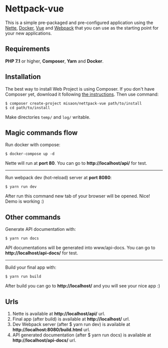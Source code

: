 Nettpack-vue
=============

This is a simple pre-packaged and pre-configured application using the [Nette](https://nette.org), 
[Docker](https://www.docker.com/), [Vue](https://vuejs.org/) and [Webpack](https://webpack.js.org/) 
that you can use as the starting point for your new applications.

Requirements
------------

**PHP 7.1** or higher, **Composer**, **Yarn** and **Docker**.


Installation
------------

The best way to install Web Project is using Composer. If you don't have Composer yet,
download it following [the instructions](https://doc.nette.org/composer). Then use command:

	$ composer create-project misaon/nettpack-vue path/to/install
	$ cd path/to/install


Make directories `temp/` and `log/` writable.


Magic commands flow
----------------
Run docker with compose:

	$ docker-compose up -d

Nette will run at **port 80**. You can go to **http://localhost/api/** for test.

---

Run webpack dev (hot-reload) server at **port 8080**:

    $ yarn run dev
    
After run this command new tab of your browser will be opened. Nice! Demo is working :)


Other commands
----------------
Generate API documentation with:

    $ yarn run docs

API documentations will be generated into www/api-docs. You can go to **http://localhost/api-docs/** for test.

---

Build your final app with:
    
    $ yarn run build

After build you can go to  **http://localhost/** and you will see your nice app :)


Urls
----------------

1) Nette is available at **http://localhost/api/** url.
2) Final app (after build) is available at **http://localhost/** url.
3) Dev Webpack server (after $ yarn run dev) is available at **http://localhost:8080/build.html** url.
4) API generated documentation (after $ yarn run docs) is available at **http://localhost/api-docs/** url.

